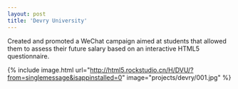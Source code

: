 ```yaml
---
layout: post
title: 'Devry University'
---
```


Created and promoted a WeChat campaign aimed at students that allowed them to assess their future salary based on an interactive HTML5 questionnaire.

{% include image.html url="http://html5.rockstudio.cn/H/DVU/?from=singlemessage&isappinstalled=0" image="projects/devry/001.jpg" %}
